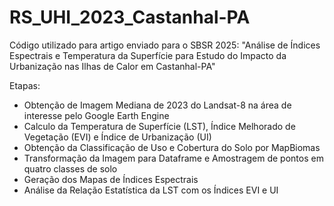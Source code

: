 # RS_UHI_2023_Castanhal-PA

Código utilizado para artigo enviado para o SBSR 2025: "Análise de Índices Espectrais e Temperatura da Superfície para Estudo do Impacto da Urbanização nas Ilhas de Calor em Castanhal-PA"

Etapas:
* Obtenção de Imagem Mediana de 2023 do Landsat-8 na área de interesse pelo Google Earth Engine
* Calculo da Temperatura de Superfície (LST), Índice Melhorado de Vegetação (EVI) e Índice de Urbanização (UI)
* Obtenção da Classificação de Uso e Cobertura do Solo por MapBiomas
* Transformação da Imagem para Dataframe e Amostragem de pontos em quatro classes de solo
* Geração dos Mapas de Índices Espectrais
* Análise da Relação Estatística da LST com os Índices EVI e UI
